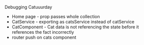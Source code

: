 Debugging Catuuurday

* Home page - prop passes whole collection
* CatService - exporting as catsService instead of catService
* CatComponent - Cat data is not referencing the state before it references the fact incorrectly
* router push on cats component
